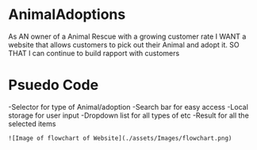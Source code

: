 # AnimalAdoptions

As AN owner of a Animal Rescue with a growing customer rate
I WANT a website that allows customers to pick out their Animal and adopt it.
SO THAT I can continue to build rapport with customers

# Psuedo Code
-Selector for type of Animal/adoption
-Search bar for easy access
-Local storage for user input
-Dropdown list for all types of etc
-Result for all the selected items
```
![Image of flowchart of Website](./assets/Images/flowchart.png)
